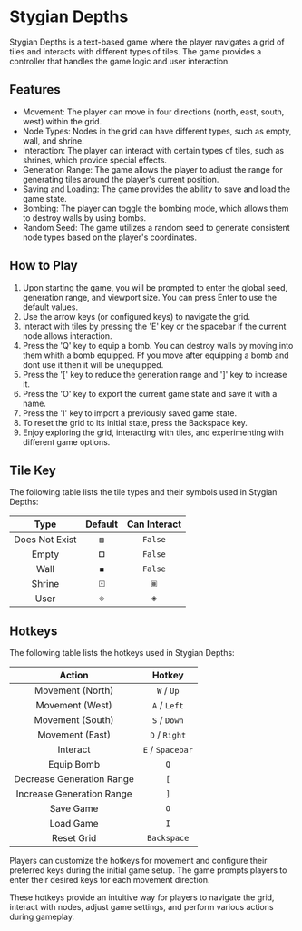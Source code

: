# Stygian Depths

Stygian Depths is a text-based game where the player navigates a grid of tiles and interacts with different types of tiles. The game provides a controller that handles the game logic and user interaction.

## Features

- Movement: The player can move in four directions (north, east, south, west) within the grid.
- Node Types: Nodes in the grid can have different types, such as empty, wall, and shrine.
- Interaction: The player can interact with certain types of tiles, such as shrines, which provide special effects.
- Generation Range: The game allows the player to adjust the range for generating tiles around the player's current position.
- Saving and Loading: The game provides the ability to save and load the game state.
- Bombing: The player can toggle the bombing mode, which allows them to destroy walls by using bombs.
- Random Seed: The game utilizes a random seed to generate consistent node types based on the player's coordinates.

## How to Play

1. Upon starting the game, you will be prompted to enter the global seed, generation range, and viewport size. You can press Enter to use the default values.
2. Use the arrow keys (or configured keys) to navigate the grid.
3. Interact with tiles by pressing the 'E' key or the spacebar if the current node allows interaction.
4. Press the 'Q' key to equip a bomb. You can destroy walls by moving into them whith a bomb equipped. Ff you move after equipping a bomb and dont use it then it will be unequipped.
5. Press the '[' key to reduce the generation range and ']' key to increase it.
6. Press the 'O' key to export the current game state and save it with a name.
7. Press the 'I' key to import a previously saved game state.
8. To reset the grid to its initial state, press the Backspace key.
9. Enjoy exploring the grid, interacting with tiles, and experimenting with different game options.

## Tile Key

The following table lists the tile types and their symbols used in Stygian Depths:

|      Type      | Default | Can Interact |
| :------------: | :-----: | :----------: |
| Does Not Exist |   `▨`   |   `False`    |
|     Empty      |   `🞑`   |   `False`    |
|      Wall      |   `◼`   |   `False`    |
|     Shrine     |   `🞔`   |     `🞖`      |
|      User      |   `🞚`   |     `🞛`      |



## Hotkeys

The following table lists the hotkeys used in Stygian Depths:

|          Action           |      Hotkey      |
| :-----------------------: | :--------------: |
|     Movement (North)      |    `W` / `Up`    |
|      Movement (West)      |   `A` / `Left`   |
|     Movement (South)      |   `S` / `Down`   |
|      Movement (East)      |  `D` / `Right`   |
|         Interact          | `E` / `Spacebar` |
|        Equip Bomb         |       `Q`        |
| Decrease Generation Range |       `[`        |
| Increase Generation Range |       `]`        |
|         Save Game         |       `O`        |
|         Load Game         |       `I`        |
|        Reset Grid         |   `Backspace`    |

Players can customize the hotkeys for movement and configure their preferred keys during the initial game setup. The game prompts players to enter their desired keys for each movement direction.

These hotkeys provide an intuitive way for players to navigate the grid, interact with nodes, adjust game settings, and perform various actions during gameplay.
